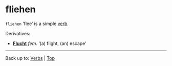 # fliehen

`fliehen` ‘flee’ is a simple [verb](../../index.md).

Derivatives:
- **[Flucht](../../../nouns/f/fl/Flucht.md)** *fem.* ‘(a) flight, (an) escape’

----

Back up to: [Verbs](../../index.md) | [Top](../../../index.md)
